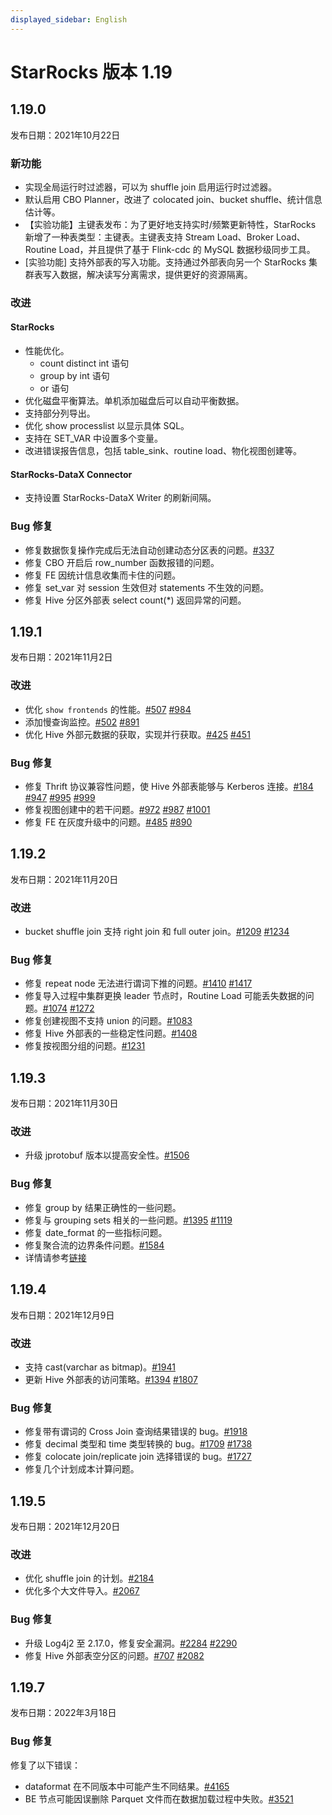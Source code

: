 ```yaml
---
displayed_sidebar: English
---
```


# StarRocks 版本 1.19

## 1.19.0

发布日期：2021年10月22日

### 新功能

* 实现全局运行时过滤器，可以为 shuffle join 启用运行时过滤器。
* 默认启用 CBO Planner，改进了 colocated join、bucket shuffle、统计信息估计等。
* 【实验功能】主键表发布：为了更好地支持实时/频繁更新特性，StarRocks 新增了一种表类型：主键表。主键表支持 Stream Load、Broker Load、Routine Load，并且提供了基于 Flink-cdc 的 MySQL 数据秒级同步工具。
* [实验功能] 支持外部表的写入功能。支持通过外部表向另一个 StarRocks 集群表写入数据，解决读写分离需求，提供更好的资源隔离。

### 改进

#### StarRocks

* 性能优化。
  * count distinct int 语句
  * group by int 语句
  * or 语句
* 优化磁盘平衡算法。单机添加磁盘后可以自动平衡数据。
* 支持部分列导出。
* 优化 show processlist 以显示具体 SQL。
* 支持在 SET_VAR 中设置多个变量。
* 改进错误报告信息，包括 table_sink、routine load、物化视图创建等。

#### StarRocks-DataX Connector

* 支持设置 StarRocks-DataX Writer 的刷新间隔。

### Bug 修复

* 修复数据恢复操作完成后无法自动创建动态分区表的问题。[#337](https://github.com/StarRocks/starrocks/issues/337)
* 修复 CBO 开启后 row_number 函数报错的问题。
* 修复 FE 因统计信息收集而卡住的问题。
* 修复 set_var 对 session 生效但对 statements 不生效的问题。
* 修复 Hive 分区外部表 select count(*) 返回异常的问题。

## 1.19.1

发布日期：2021年11月2日

### 改进

* 优化 `show frontends` 的性能。[#507](https://github.com/StarRocks/starrocks/pull/507) [#984](https://github.com/StarRocks/starrocks/pull/984)
* 添加慢查询监控。[#502](https://github.com/StarRocks/starrocks/pull/502) [#891](https://github.com/StarRocks/starrocks/pull/891)
* 优化 Hive 外部元数据的获取，实现并行获取。[#425](https://github.com/StarRocks/starrocks/pull/425) [#451](https://github.com/StarRocks/starrocks/pull/451)

### Bug 修复

* 修复 Thrift 协议兼容性问题，使 Hive 外部表能够与 Kerberos 连接。[#184](https://github.com/StarRocks/starrocks/pull/184) [#947](https://github.com/StarRocks/starrocks/pull/947) [#995](https://github.com/StarRocks/starrocks/pull/995) [#999](https://github.com/StarRocks/starrocks/pull/999)
* 修复视图创建中的若干问题。[#972](https://github.com/StarRocks/starrocks/pull/972) [#987](https://github.com/StarRocks/starrocks/pull/987) [#1001](https://github.com/StarRocks/starrocks/pull/1001)
* 修复 FE 在灰度升级中的问题。[#485](https://github.com/StarRocks/starrocks/pull/485) [#890](https://github.com/StarRocks/starrocks/pull/890)

## 1.19.2

发布日期：2021年11月20日

### 改进

* bucket shuffle join 支持 right join 和 full outer join。[#1209](https://github.com/StarRocks/starrocks/pull/1209) [#1234](https://github.com/StarRocks/starrocks/pull/1234)

### Bug 修复

* 修复 repeat node 无法进行谓词下推的问题。[#1410](https://github.com/StarRocks/starrocks/pull/1410) [#1417](https://github.com/StarRocks/starrocks/pull/1417)
* 修复导入过程中集群更换 leader 节点时，Routine Load 可能丢失数据的问题。[#1074](https://github.com/StarRocks/starrocks/pull/1074) [#1272](https://github.com/StarRocks/starrocks/pull/1272)
* 修复创建视图不支持 union 的问题。[#1083](https://github.com/StarRocks/starrocks/pull/1083)
* 修复 Hive 外部表的一些稳定性问题。[#1408](https://github.com/StarRocks/starrocks/pull/1408)
* 修复按视图分组的问题。[#1231](https://github.com/StarRocks/starrocks/pull/1231)

## 1.19.3

发布日期：2021年11月30日

### 改进

* 升级 jprotobuf 版本以提高安全性。[#1506](https://github.com/StarRocks/starrocks/issues/1506)

### Bug 修复

* 修复 group by 结果正确性的一些问题。
* 修复与 grouping sets 相关的一些问题。[#1395](https://github.com/StarRocks/starrocks/issues/1395) [#1119](https://github.com/StarRocks/starrocks/pull/1119)
* 修复 date_format 的一些指标问题。
* 修复聚合流的边界条件问题。[#1584](https://github.com/StarRocks/starrocks/pull/1584)
* 详情请参考[链接](https://github.com/StarRocks/starrocks/compare/1.19.2...1.19.3)

## 1.19.4

发布日期：2021年12月9日

### 改进

* 支持 cast(varchar as bitmap)。[#1941](https://github.com/StarRocks/starrocks/pull/1941)
* 更新 Hive 外部表的访问策略。[#1394](https://github.com/StarRocks/starrocks/pull/1394) [#1807](https://github.com/StarRocks/starrocks/pull/1807)

### Bug 修复

* 修复带有谓词的 Cross Join 查询结果错误的 bug。[#1918](https://github.com/StarRocks/starrocks/pull/1918)
* 修复 decimal 类型和 time 类型转换的 bug。[#1709](https://github.com/StarRocks/starrocks/pull/1709) [#1738](https://github.com/StarRocks/starrocks/pull/1738)
* 修复 colocate join/replicate join 选择错误的 bug。[#1727](https://github.com/StarRocks/starrocks/pull/1727)
* 修复几个计划成本计算问题。

## 1.19.5

发布日期：2021年12月20日

### 改进

* 优化 shuffle join 的计划。[#2184](https://github.com/StarRocks/starrocks/pull/2184)
* 优化多个大文件导入。[#2067](https://github.com/StarRocks/starrocks/pull/2067)

### Bug 修复

* 升级 Log4j2 至 2.17.0，修复安全漏洞。[#2284](https://github.com/StarRocks/starrocks/pull/2284) [#2290](https://github.com/StarRocks/starrocks/pull/2290)
* 修复 Hive 外部表空分区的问题。[#707](https://github.com/StarRocks/starrocks/pull/707) [#2082](https://github.com/StarRocks/starrocks/pull/2082)

## 1.19.7

发布日期：2022年3月18日

### Bug 修复

修复了以下错误：

* dataformat 在不同版本中可能产生不同结果。[#4165](https://github.com/StarRocks/starrocks/pull/4165)
* BE 节点可能因误删除 Parquet 文件而在数据加载过程中失败。[#3521](https://github.com/StarRocks/starrocks/pull/3521)